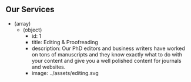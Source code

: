 ## Our Services
- (array)
    - (object)
        - id: 1
        - title: Editing & Proofreading
        - description: Our PhD editors and business writers have worked on tons of manuscripts and they know exactly what to do with your content and give you a well polished content for journals and websites.
        - image: ../assets/editing.svg
